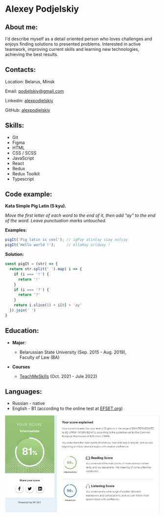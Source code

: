 # Alexey Podjelskiy  

## About me:  
I'd describe myself as a detail oriented person who loves challenges and enjoys finding solutions to presented problems. Interested in active teamwork, improving current skills and learning new technologies, achieving the best results.

## Contacts:

Location: Belarus, Minsk

Email: podjelskiy@gmail.com

Linkedin: [alexpodjelskiy](https://linkedin.com/in/alexpodjelskiy)

GitHub: [alexpodjelskiy](https://github.com/alexpodjelskiy)

## Skills:

- Git
- Figma
- HTML
- CSS / SCSS
- JavaScript
- React
- Redux
- Redux Toolkit
- Typescript

## Code example:

**Kata Simple Pig Latin (5 kyu).**  

*Move the first letter of each word to the end of it, then add "ay" to the end of the word. Leave punctuation marks untouched.*

**Examples:**

```javascript
pigIt('Pig latin is cool'); // igPay atinlay siay oolcay
pigIt('Hello world !');     // elloHay orldway !
```

**Solution:**

```javascript
const pigIt = (str) => {
  return str.split(' ').map( i => {
    if (i === '!') {
      return '!'
    }
    if (i === '?') {
      return '?'
    }
    return i.slice(1) + i[0] + 'ay'
  }).join(' ')
}
```

## Education:

* __Major:__

  * Belarussian State University (Sep. 2015 - Aug. 2019),  
  Faculty of Law (BA)
* __Courses__
  * [TeachMeSkills](https://teachmeskills.by/) (Oct. 2021 - Jule 2022) 

## Languages:

- Russian - native
- English - B1 (according to the online test at [EFSET.org](https://efset.org))

![english level](./img/efset.jpg)